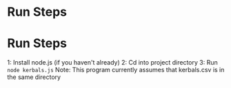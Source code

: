 # Run Steps
# Run Steps
1: Install node.js (if you haven't already)
2: Cd into project directory
3: Run `node kerbals.js`
Note: This program currently assumes that kerbals.csv is in the same directory